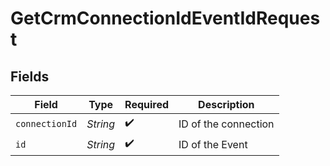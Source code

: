 # GetCrmConnectionIdEventIdRequest


## Fields

| Field                | Type                 | Required             | Description          |
| -------------------- | -------------------- | -------------------- | -------------------- |
| `connectionId`       | *String*             | :heavy_check_mark:   | ID of the connection |
| `id`                 | *String*             | :heavy_check_mark:   | ID of the Event      |